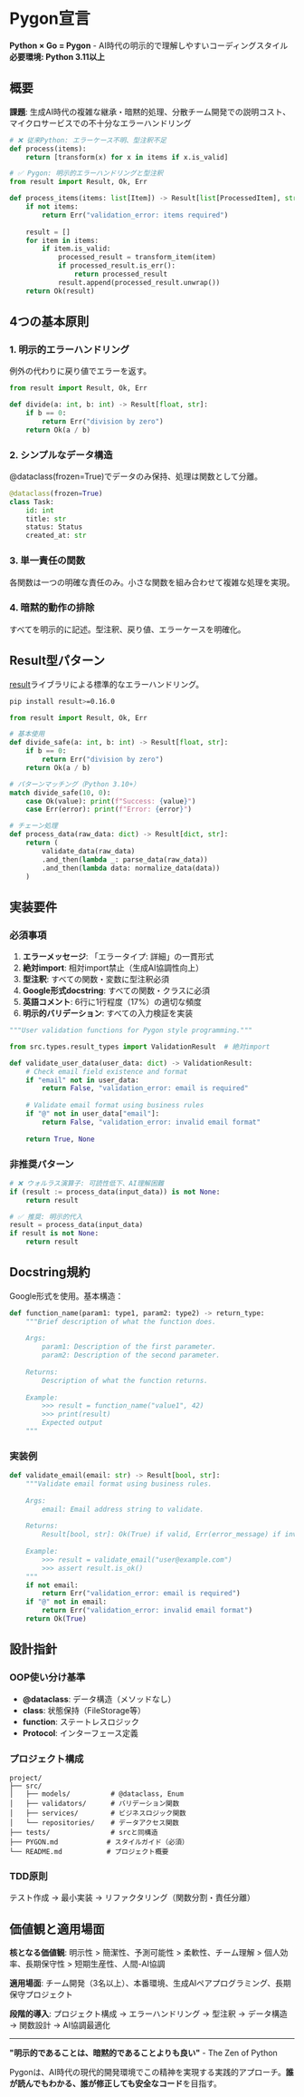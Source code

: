 # Pygon宣言

**Python × Go = Pygon** - AI時代の明示的で理解しやすいコーディングスタイル  
**必要環境: Python 3.11以上**

## 概要

**課題**: 生成AI時代の複雑な継承・暗黙的処理、分散チーム開発での説明コスト、マイクロサービスでの不十分なエラーハンドリング

```python
# ❌ 従来Python: エラーケース不明、型注釈不足
def process(items):
    return [transform(x) for x in items if x.is_valid]

# ✅ Pygon: 明示的エラーハンドリングと型注釈
from result import Result, Ok, Err

def process_items(items: list[Item]) -> Result[list[ProcessedItem], str]:
    if not items:
        return Err("validation_error: items required")
    
    result = []
    for item in items:
        if item.is_valid:
            processed_result = transform_item(item)
            if processed_result.is_err():
                return processed_result
            result.append(processed_result.unwrap())
    return Ok(result)
```

## 4つの基本原則

### 1. 明示的エラーハンドリング
例外の代わりに戻り値でエラーを返す。

```python
from result import Result, Ok, Err

def divide(a: int, b: int) -> Result[float, str]:
    if b == 0:
        return Err("division by zero")
    return Ok(a / b)
```

### 2. シンプルなデータ構造
@dataclass(frozen=True)でデータのみ保持、処理は関数として分離。

```python
@dataclass(frozen=True)
class Task:
    id: int
    title: str
    status: Status
    created_at: str
```

### 3. 単一責任の関数
各関数は一つの明確な責任のみ。小さな関数を組み合わせて複雑な処理を実現。

### 4. 暗黙的動作の排除
すべてを明示的に記述。型注釈、戻り値、エラーケースを明確化。

## Result型パターン

[result](https://github.com/dbrgn/result)ライブラリによる標準的なエラーハンドリング。

```bash
pip install result>=0.16.0
```

```python
from result import Result, Ok, Err

# 基本使用
def divide_safe(a: int, b: int) -> Result[float, str]:
    if b == 0:
        return Err("division by zero")
    return Ok(a / b)

# パターンマッチング（Python 3.10+）
match divide_safe(10, 0):
    case Ok(value): print(f"Success: {value}")
    case Err(error): print(f"Error: {error}")

# チェーン処理
def process_data(raw_data: dict) -> Result[dict, str]:
    return (
        validate_data(raw_data)
        .and_then(lambda _: parse_data(raw_data))
        .and_then(lambda data: normalize_data(data))
    )
```

## 実装要件

### 必須事項
1. **エラーメッセージ**: 「エラータイプ: 詳細」の一貫形式
2. **絶対import**: 相対import禁止（生成AI協調性向上）
3. **型注釈**: すべての関数・変数に型注釈必須
4. **Google形式docstring**: すべての関数・クラスに必須
5. **英語コメント**: 6行に1行程度（17%）の適切な頻度
6. **明示的バリデーション**: すべての入力検証を実装

```python
"""User validation functions for Pygon style programming."""

from src.types.result_types import ValidationResult  # 絶対import

def validate_user_data(user_data: dict) -> ValidationResult:
    # Check email field existence and format
    if "email" not in user_data:
        return False, "validation_error: email is required"
    
    # Validate email format using business rules
    if "@" not in user_data["email"]:
        return False, "validation_error: invalid email format"
    
    return True, None
```

### 非推奨パターン

```python
# ❌ ウォルラス演算子: 可読性低下、AI理解困難
if (result := process_data(input_data)) is not None:
    return result

# ✅ 推奨: 明示的代入
result = process_data(input_data)
if result is not None:
    return result
```

## Docstring規約

Google形式を使用。基本構造：

```python
def function_name(param1: type1, param2: type2) -> return_type:
    """Brief description of what the function does.
    
    Args:
        param1: Description of the first parameter.
        param2: Description of the second parameter.
    
    Returns:
        Description of what the function returns.
    
    Example:
        >>> result = function_name("value1", 42)
        >>> print(result)
        Expected output
    """
```

### 実装例

```python
def validate_email(email: str) -> Result[bool, str]:
    """Validate email format using business rules.
    
    Args:
        email: Email address string to validate.
    
    Returns:
        Result[bool, str]: Ok(True) if valid, Err(error_message) if invalid.
    
    Example:
        >>> result = validate_email("user@example.com")
        >>> assert result.is_ok()
    """
    if not email:
        return Err("validation_error: email is required")
    if "@" not in email:
        return Err("validation_error: invalid email format")
    return Ok(True)
```

## 設計指針

### OOP使い分け基準
- **@dataclass**: データ構造（メソッドなし）
- **class**: 状態保持（FileStorage等）
- **function**: ステートレスロジック
- **Protocol**: インターフェース定義

### プロジェクト構成
```
project/
├── src/
│   ├── models/          # @dataclass, Enum
│   ├── validators/      # バリデーション関数
│   ├── services/        # ビジネスロジック関数
│   └── repositories/    # データアクセス関数
├── tests/               # srcと同構造
├── PYGON.md            # スタイルガイド（必須）
└── README.md           # プロジェクト概要
```

### TDD原則
テスト作成 → 最小実装 → リファクタリング（関数分割・責任分離）

## 価値観と適用場面

**核となる価値観**: 明示性 > 簡潔性、予測可能性 > 柔軟性、チーム理解 > 個人効率、長期保守性 > 短期生産性、人間-AI協調

**適用場面**: チーム開発（3名以上）、本番環境、生成AIペアプログラミング、長期保守プロジェクト

**段階的導入**: プロジェクト構成 → エラーハンドリング → 型注釈 → データ構造 → 関数設計 → AI協調最適化

---

**"明示的であることは、暗黙的であることよりも良い"** - The Zen of Python

Pygonは、AI時代の現代的開発環境でこの精神を実現する実践的アプローチ。**誰が読んでもわかる、誰が修正しても安全なコード**を目指す。
